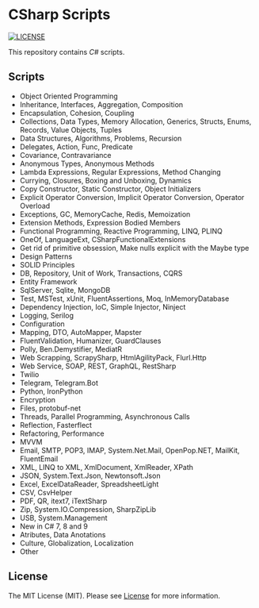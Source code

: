 # CSharp Scripts

[![LICENSE](https://img.shields.io/badge/license-MIT-green)](LICENSE)

This repository contains _C#_ scripts.

## Scripts

- Object Oriented Programming
- Inheritance, Interfaces, Aggregation, Composition
- Encapsulation, Cohesion, Coupling
- Collections, Data Types, Memory Allocation, Generics, Structs, Enums, Records, Value Objects, Tuples
- Data Structures, Algorithms, Problems, Recursion
- Delegates, Action, Func, Predicate
- Covariance, Contravariance
- Anonymous Types, Anonymous Methods
- Lambda Expressions, Regular Expressions, Method Changing
- Currying, Closures, Boxing and Unboxing, Dynamics
- Copy Constructor, Static Constructor, Object Initializers
- Explicit Operator Conversion, Implicit Operator Conversion, Operator Overload
- Exceptions, GC, MemoryCache, Redis, Memoization
- Extension Methods, Expression Bodied Members
- Functional Programming, Reactive Programming, LINQ, PLINQ
- OneOf, LanguageExt, CSharpFunctionalExtensions
- Get rid of primitive obsession, Make nulls explicit with the Maybe type
- Design Patterns
- SOLID Principles
- DB, Repository, Unit of Work, Transactions, CQRS
- Entity Framework
- SqlServer, Sqlite, MongoDB
- Test, MSTest, xUnit, FluentAssertions, Moq, InMemoryDatabase
- Dependency Injection, IoC, Simple Injector, Ninject
- Logging, Serilog
- Configuration
- Mapping, DTO, AutoMapper, Mapster
- FluentValidation, Humanizer, GuardClauses
- Polly, Ben.Demystifier, MediatR
- Web Scrapping, ScrapySharp, HtmlAgilityPack, Flurl.Http
- Web Service, SOAP, REST, GraphQL, RestSharp
- Twilio
- Telegram, Telegram.Bot
- Python, IronPython
- Encryption
- Files, protobuf-net
- Threads, Parallel Programming, Asynchronous Calls
- Reflection, Fasterflect
- Refactoring, Performance
- MVVM
- Email, SMTP, POP3, IMAP, System.Net.Mail, OpenPop.NET, MailKit, FluentEmail
- XML, LINQ to XML, XmlDocument, XmlReader, XPath
- JSON, System.Text.Json, Newtonsoft.Json
- Excel, ExcelDataReader, SpreadsheetLight
- CSV, CsvHelper
- PDF, QR, itext7, iTextSharp
- Zip, System.IO.Compression, SharpZipLib
- USB, System.Management
- New in C# 7, 8 and 9
- Atributes, Data Anotations
- Culture, Globalization, Localization
- Other

## License

The MIT License (MIT). Please see [License](LICENSE) for more information.
